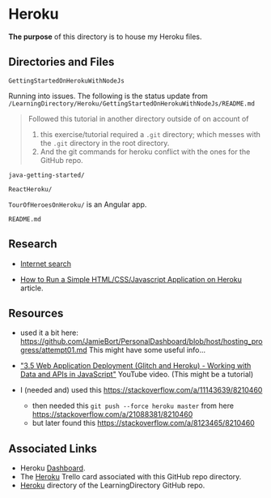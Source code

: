 # Heroku

**The purpose** of this directory is to house my Heroku files.

## Directories and Files

`GettingStartedOnHerokuWithNodeJs`

Running into issues. The following is the status update from `/LearningDirectory/Heroku/GettingStartedOnHerokuWithNodeJs/README.md`
>Followed this tutorial in another directory outside of on account of
>1. this exercise/tutorial required a `.git` directory; which messes with the `.git` directory in the root directory.
>2. And the git commands for heroku conflict with the ones for the GitHub repo.

`java-getting-started/`

`ReactHeroku/`

`TourOfHeroesOnHeroku/` is an Angular app.

`README.md`

## Research

* [Internet search](https://www.google.com/search?q=Tour+of+Heroes+in+Heroku&oq=Tour+of+Heroes+in+Heroku&aqs=chrome..69i57j69i64.4059j0j9&sourceid=chrome&ie=UTF-8)

* [How to Run a Simple HTML/CSS/Javascript Application on Heroku](https://medium.com/@winnieliang/how-to-run-a-simple-html-css-javascript-application-on-heroku-4e664c541b0b) article.

## Resources

* used it a bit here: https://github.com/JamieBort/PersonalDashboard/blob/host/hosting_progress/attempt01.md
This might have some useful info...

* ["3.5 Web Application Deployment (Glitch and Heroku) - Working with Data and APIs in JavaScript"](https://www.youtube.com/watch?v=Rz886HkV1j4) YouTube video. (This might be a tutorial)

* I (needed and) used this https://stackoverflow.com/a/11143639/8210460
    * then needed this `git push --force heroku master` from here https://stackoverflow.com/a/21088381/8210460
    * but later found this https://stackoverflow.com/a/8123465/8210460

## Associated Links
* Heroku [Dashboard](https://dashboard.heroku.com/apps).
* The [Heroku](https://trello.com/c/9SRRsEWo/43-heroku) Trello card associated with this GitHub repo directory.
* [Heroku](https://github.com/JamieBort/LearningDirectory/tree/master/Hosting/Heroku) directory of the LearningDirectory GitHub repo.